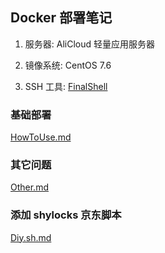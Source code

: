 ## Docker 部署笔记

1. 服务器: AliCloud 轻量应用服务器

2. 镜像系统: CentOS 7.6

3. SSH 工具: [FinalShell](http://www.hostbuf.com/t/988.html)

### 基础部署

[HowToUse.md](https://github.com/YamTian/Network/blob/master/Docker/HowToUse.md)

### 其它问题

[Other.md](https://github.com/YamTian/Network/blob/master/Docker/Other.md)

### 添加 shylocks 京东脚本

[Diy.sh.md](https://github.com/YamTian/Network/blob/master/Docker/Diy.sh.md)
